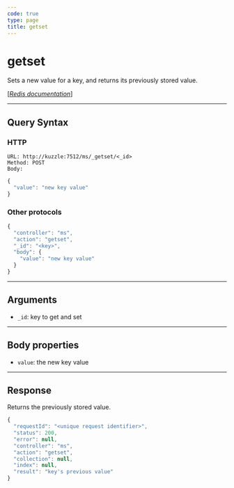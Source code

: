 ```yaml
---
code: true
type: page
title: getset
---
```


# getset



Sets a new value for a key, and returns its previously stored value.

[[_Redis documentation_]](https://redis.io/commands/getset)

---

## Query Syntax

### HTTP

```http
URL: http://kuzzle:7512/ms/_getset/<_id>
Method: POST
Body:
```

```js
{
  "value": "new key value"
}
```

### Other protocols

```js
{
  "controller": "ms",
  "action": "getset",
  "_id": "<key>",
  "body": {
    "value": "new key value"
  }
}
```

---

## Arguments

- `_id`: key to get and set

---

## Body properties

- `value`: the new key value

---

## Response

Returns the previously stored value.

```js
{
  "requestId": "<unique request identifier>",
  "status": 200,
  "error": null,
  "controller": "ms",
  "action": "getset",
  "collection": null,
  "index": null,
  "result": "key's previous value"
}
```
